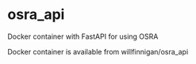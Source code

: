# osra_api
Docker container with FastAPI for using OSRA

Docker container is available from willfinnigan/osra_api
